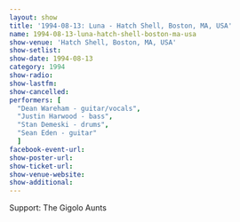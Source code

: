 ```yaml
---
layout: show
title: '1994-08-13: Luna - Hatch Shell, Boston, MA, USA'
name: 1994-08-13-luna-hatch-shell-boston-ma-usa
show-venue: 'Hatch Shell, Boston, MA, USA'
show-setlist: 
show-date: 1994-08-13
category: 1994
show-radio: 
show-lastfm: 
show-cancelled: 
performers: [
  "Dean Wareham - guitar/vocals",
  "Justin Harwood - bass",
  "Stan Demeski - drums",
  "Sean Eden - guitar"
  ]
facebook-event-url: 
show-poster-url: 
show-ticket-url: 
show-venue-website: 
show-additional: 
---
```

Support: The Gigolo Aunts